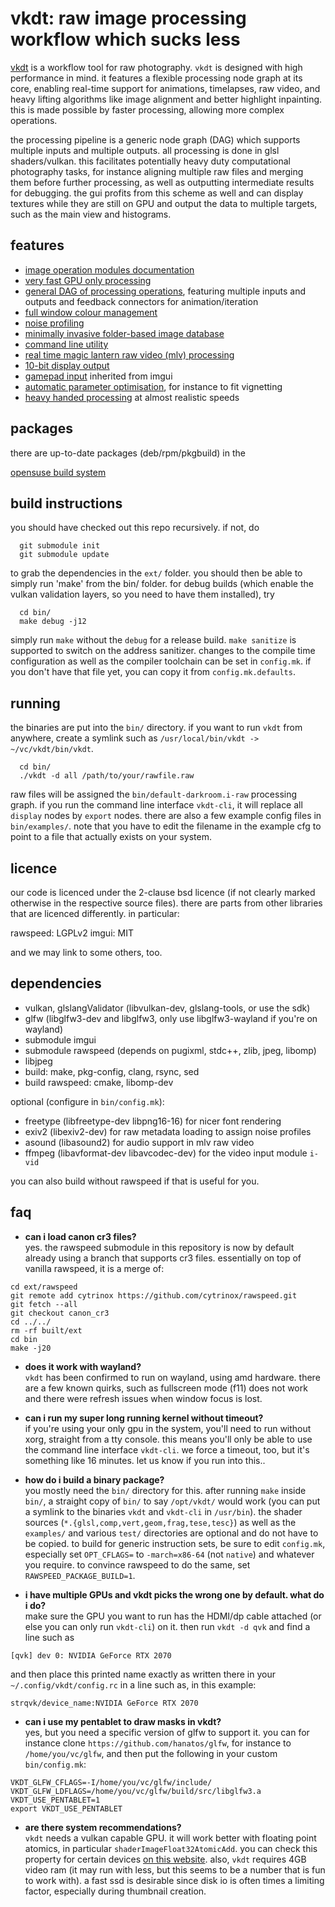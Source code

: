 # vkdt: raw image processing workflow which sucks less

[vkdt](https://jo.dreggn.org/vkdt) is a workflow tool for raw photography.
`vkdt` is designed with high performance in mind. it features a flexible
processing node graph at its core, enabling real-time support for animations,
timelapses, raw video, and heavy lifting algorithms like image alignment and
better highlight inpainting. this is made possible by faster processing,
allowing more complex operations.

the processing pipeline is a generic node graph (DAG) which
supports multiple inputs and multiple outputs. all processing is done in glsl
shaders/vulkan. this facilitates potentially heavy duty computational
photography tasks, for instance aligning multiple raw files and merging them
before further processing, as well as outputting intermediate results for
debugging. the gui profits from this scheme as well and can display
textures while they are still on GPU and output the data to multiple
targets, such as the main view and histograms.

## features

* [image operation modules documentation](src/pipe/modules/readme.md)
* [very fast GPU only processing](src/qvk/readme.md)
* [general DAG of processing operations](src/pipe/readme.md), featuring multiple inputs and outputs and
  feedback connectors for animation/iteration
* [full window colour management](doc/colourmanagement.md)
* [noise profiling](doc/noiseprofiling.md)
* [minimally invasive folder-based image database](src/db/readme.md)
* [command line utility](src/cli/readme.md)
* [real time magic lantern raw video (mlv) processing](src/pipe/modules/i-mlv/readme.md)
* [10-bit display output](src/pipe/modules/test10b/readme.md)
* [gamepad input](https://github.com/ocornut/imgui/issues/787) inherited from imgui
* [automatic parameter optimisation](src/fit/readme.md), for instance to fit vignetting
* [heavy handed processing](src/pipe/modules/cnn/readme.md) at almost realistic speeds

## packages

there are up-to-date packages (deb/rpm/pkgbuild) in the

[opensuse build system](https://software.opensuse.org/download.html?project=graphics%3Adarktable%3Amaster&package=vkdt)

## build instructions

you should have checked out this repo recursively. if not, do
```
  git submodule init
  git submodule update
```

to grab the dependencies in the `ext/` folder. you should then be able to
simply run 'make' from the bin/ folder. for debug builds (which enable the
vulkan validation layers, so you need to have them installed), try
```
  cd bin/
  make debug -j12
```

simply run `make` without the `debug` for a release build. `make sanitize` is
supported to switch on the address sanitizer. changes to the compile time
configuration as well as the compiler toolchain can be set in `config.mk`. if
you don't have that file yet, you can copy it from `config.mk.defaults`.

## running

the binaries are put into the `bin/` directory. if you want to run `vkdt` from
anywhere, create a symlink such as `/usr/local/bin/vkdt -> ~/vc/vkdt/bin/vkdt`.
```
  cd bin/
  ./vkdt -d all /path/to/your/rawfile.raw
```
raw files will be assigned the `bin/default-darkroom.i-raw` processing graph.
if you run the command line interface `vkdt-cli`, it will replace all `display`
nodes by `export` nodes.
there are also a few example config files in `bin/examples/`. note that you
have to edit the filename in the example cfg to point to a file that actually
exists on your system.

## licence

our code is licenced under the 2-clause bsd licence (if not clearly marked
otherwise in the respective source files). there are parts from other libraries
that are licenced differently. in particular:

rawspeed:     LGPLv2
imgui:        MIT

and we may link to some others, too.

## dependencies
* vulkan, glslangValidator (libvulkan-dev, glslang-tools, or use the sdk)
* glfw (libglfw3-dev and libglfw3, only use libglfw3-wayland if you're on wayland)
* submodule imgui
* submodule rawspeed (depends on pugixml, stdc++, zlib, jpeg, libomp)
* libjpeg
* build: make, pkg-config, clang, rsync, sed
* build rawspeed: cmake, libomp-dev

optional (configure in `bin/config.mk`):

* freetype (libfreetype-dev libpng16-16) for nicer font rendering
* exiv2 (libexiv2-dev) for raw metadata loading to assign noise profiles
* asound (libasound2) for audio support in mlv raw video
* ffmpeg (libavformat-dev libavcodec-dev) for the video input module `i-vid`

you can also build without rawspeed if that is useful for you.


## faq
* **can i load canon cr3 files?**  
yes. the rawspeed submodule in this repository is now by default
already using a branch that supports cr3 files. essentially on top
of vanilla rawspeed, it is a merge of:
```
cd ext/rawspeed
git remote add cytrinox https://github.com/cytrinox/rawspeed.git
git fetch --all
git checkout canon_cr3
cd ../../
rm -rf built/ext
cd bin
make -j20
```

* **does it work with wayland?**  
`vkdt` has been confirmed to run on wayland, using amd hardware.
there are a few known quirks, such as fullscreen mode (f11) does not
work and there were refresh issues when window focus is lost.

* **can i run my super long running kernel without timeout?**  
if you're using your only gpu in the system, you'll need to run without xorg,
straight from a tty console. this means you'll only be able to use the
command line interface `vkdt-cli`. we force a timeout, too, but it's
something like 16 minutes. let us know if you run into this..

* **how do i build a binary package?**  
you mostly need the `bin/` directory for this. after running `make` inside
`bin/`, a straight copy of `bin/` to say `/opt/vkdt/` would work (you can put a
symlink to the binaries `vkdt` and `vkdt-cli` in `/usr/bin`).
the shader sources (`*.{glsl,comp,vert,geom,frag,tese,tesc}`) as well as the
`examples/` and various `test/` directories are optional and do not have to be
copied.
to build for generic instruction sets, be sure to edit `config.mk`, especially
set `OPT_CFLAGS=` to `-march=x86-64` (not `native`) and whatever you require.
to convince rawspeed to do the same, set `RAWSPEED_PACKAGE_BUILD=1`.

* **i have multiple GPUs and vkdt picks the wrong one by default. what do i do?**  
make sure the GPU you want to run has the HDMI/dp cable attached (or else you
can only run `vkdt-cli`) on it. then run `vkdt -d qvk` and find a line such as  
```
[qvk] dev 0: NVIDIA GeForce RTX 2070
```
and then place this printed name exactly as written there in your  
`~/.config/vkdt/config.rc` in a line such as, in this example:
```
strqvk/device_name:NVIDIA GeForce RTX 2070
```

* **can i use my pentablet to draw masks in vkdt?**  
yes, but you need a specific version of glfw to support it.
you can for instance clone `https://github.com/hanatos/glfw`,
for instance to `/home/you/vc/glfw`, and then put the
following in your custom `bin/config.mk`:  
```
VKDT_GLFW_CFLAGS=-I/home/you/vc/glfw/include/
VKDT_GLFW_LDFLAGS=/home/you/vc/glfw/build/src/libglfw3.a
VKDT_USE_PENTABLET=1
export VKDT_USE_PENTABLET
```

* **are there system recommendations?**  
`vkdt` needs a vulkan capable GPU. it will work better with floating point atomics,
in particular `shaderImageFloat32AtomicAdd`. you can check this property for certain
devices [on this website](https://vulkan.gpuinfo.org).
also, `vkdt` requires 4GB video ram (it may run with less, but this seems to be a
number that is fun to work with). a fast ssd is desirable since disk io is often times
a limiting factor, especially during thumbnail creation.

